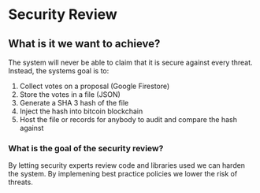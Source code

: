 # Security Review

## What is it we want to achieve?

The system will never be able to claim that it is secure against every threat. Instead, the systems goal is to:

1. Collect votes on a proposal (Google Firestore)
2. Store the votes in a file (JSON)
3. Generate a SHA 3 hash of the file
4. Inject the hash into bitcoin blockchain
5. Host the file or records for anybody to audit and compare the hash against

### What is the goal of the security review?

By letting security experts review code and libraries used we can harden the system. By implemening best practice policies we lower the risk of threats.

